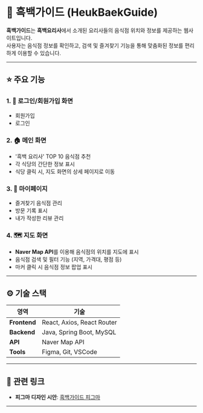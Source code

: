 # 🥢 흑백가이드 (HeukBaekGuide) 
**흑백가이드**는 **흑백요리사**에서 소개된 요리사들의 음식점 위치와 정보를 제공하는 웹사이트입니다.  
사용자는 음식점 정보를 확인하고, 검색 및 즐겨찾기 기능을 통해 맞춤화된 정보를 편리하게 이용할 수 있습니다.

---

## ⭐ 주요 기능

### 1. 🔐 **로그인/회원가입 화면**
- 회원가입
- 로그인

### 2. 🏠 **메인 화면** 
- '흑백 요리사' TOP 10 음식점 추천
- 각 식당의 간단한 정보 표시
- 식당 클릭 시, 지도 화면의 상세 페이지로 이동

### 3. 👤 **마이페이지** 
- 즐겨찾기 음식점 관리
- 방문 기록 표시
- 내가 작성한 리뷰 관리

### 4. 🗺️ **지도 화면** 
- **Naver Map API**를 이용해 음식점의 위치를 지도에 표시
- 음식점 검색 및 필터 기능 (지역, 가격대, 평점 등)
- 마커 클릭 시 음식점 정보 팝업 표시

---

## ⚙️ 기술 스택

| 영역         | 기술                                |
|--------------|-------------------------------------|
| **Frontend** | React, Axios, React Router          |
| **Backend**  | Java, Spring Boot, MySQL            |
| **API**      | Naver Map API                       |
| **Tools**    | Figma, Git, VSCode                  |

---

## 🔗 관련 링크
- **피그마 디자인 시안**: [흑백가이드 피그마](https://figma.com)

---

